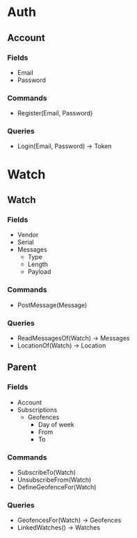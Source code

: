 # Auth

## Account

### Fields

- Email
- Password

### Commands

- Register(Email, Password)

### Queries

- Login(Email, Password) -> Token

# Watch

## Watch

### Fields

- Vendor
- Serial
- Messages
  - Type
  - Length
  - Payload

### Commands

- PostMessage(Message)

### Queries

- ReadMessagesOf(Watch) -> Messages
- LocationOf(Watch) -> Location

## Parent

### Fields

- Account
- Subscriptions
  - Geofences
    - Day of week
    - From
    - To

### Commands

- SubscribeTo(Watch)
- UnsubscribeFrom(Watch)
- DefineGeofenceFor(Watch)

### Queries

- GeofencesFor(Watch) -> Geofences
- LinkedWatches() -> Watches
